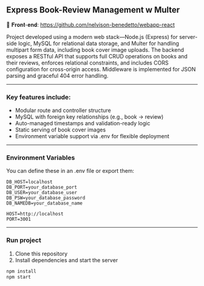 ## Express Book-Review Management w Multer

🔗 𝐅𝐫𝐨𝐧𝐭-𝐞𝐧𝐝: https://github.com/nelvison-benedetto/webapp-react

Project developed using a modern web stack—Node.js (Express) for server-side logic, MySQL for relational data storage, and Multer for handling multipart form data, including book cover image uploads. The backend exposes a RESTful API that supports full CRUD operations on books and their reviews, enforces relational constraints, and includes CORS configuration for cross-origin access. Middleware is implemented for JSON parsing and graceful 404 error handling.

---
### Key features include:
- Modular route and controller structure
- MySQL with foreign key relationships (e.g., book → review)
- Auto-managed timestamps and validation-ready logic
- Static serving of book cover images
- Environment variable support via .env for flexible deployment

---
### Environment Variables
You can define these in an .env file or export them:
```env
DB_HOST=localhost
DB_PORT=your_database_port
DB_USER=your_database_user
DB_PSW=your_database_password
DB_NAMEDB=your_database_name

HOST=http://localhost
PORT=3001
```

---
### Run project
1. Clone this repository
2. Install dependencies and start the server

```bash
npm install
npm start
```